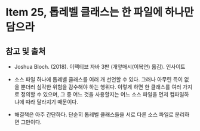 # Item 25, 톱레벨 클래스는 한 파일에 하나만 담으라

## 참고 및 출처

- Joshua Bloch. (2018). 이펙티브 자바 3판 (개앞매시(이복연) 옮김). 인사이트

- 소스 파일 하나에 톱레벨 클래스를 여러 개 선언할 수 있다. 그러나 아무린 득이 없을 뿐더러 심각한 위험을 감수해야 하는 행위다. 이렇게 하면 한 클래스를 여러 가지로 정의할 수 있으며, 그 중 어느 것을 사용할지는 어느 소스 파일을 먼저 컴파일하냐에 따라 달라지기 때문이다.
- 해결책은 아주 간단하다. 단순히 톱레벨 클래스들을 서로 다른 소스 파일로 분리하면 그만이다.